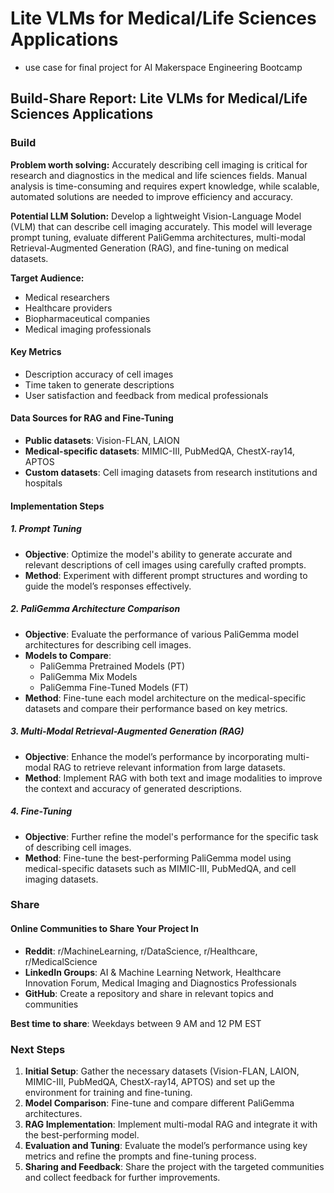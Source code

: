 # Lite VLMs for Medical/Life Sciences Applications

- use case for final project for AI Makerspace Engineering Bootcamp

## Build-Share Report: Lite VLMs for Medical/Life Sciences Applications

### Build
**Problem worth solving:**
Accurately describing cell imaging is critical for research and diagnostics in the medical and life sciences fields. Manual analysis is time-consuming and requires expert knowledge, while scalable, automated solutions are needed to improve efficiency and accuracy.

**Potential LLM Solution:**
Develop a lightweight Vision-Language Model (VLM) that can describe cell imaging accurately. This model will leverage prompt tuning, evaluate different PaliGemma architectures, multi-modal Retrieval-Augmented Generation (RAG), and fine-tuning on medical datasets.

**Target Audience:**
- Medical researchers
- Healthcare providers
- Biopharmaceutical companies
- Medical imaging professionals

#### Key Metrics
- Description accuracy of cell images
- Time taken to generate descriptions
- User satisfaction and feedback from medical professionals

#### Data Sources for RAG and Fine-Tuning
- **Public datasets**: Vision-FLAN, LAION
- **Medical-specific datasets**: MIMIC-III, PubMedQA, ChestX-ray14, APTOS
- **Custom datasets**: Cell imaging datasets from research institutions and hospitals

#### Implementation Steps

##### 1. Prompt Tuning
- **Objective**: Optimize the model's ability to generate accurate and relevant descriptions of cell images using carefully crafted prompts.
- **Method**: Experiment with different prompt structures and wording to guide the model’s responses effectively.

##### 2. PaliGemma Architecture Comparison
- **Objective**: Evaluate the performance of various PaliGemma model architectures for describing cell images.
- **Models to Compare**: 
  - PaliGemma Pretrained Models (PT)
  - PaliGemma Mix Models
  - PaliGemma Fine-Tuned Models (FT)
- **Method**: Fine-tune each model architecture on the medical-specific datasets and compare their performance based on key metrics.

##### 3. Multi-Modal Retrieval-Augmented Generation (RAG)
- **Objective**: Enhance the model’s performance by incorporating multi-modal RAG to retrieve relevant information from large datasets.
- **Method**: Implement RAG with both text and image modalities to improve the context and accuracy of generated descriptions.

##### 4. Fine-Tuning
- **Objective**: Further refine the model's performance for the specific task of describing cell images.
- **Method**: Fine-tune the best-performing PaliGemma model using medical-specific datasets such as MIMIC-III, PubMedQA, and cell imaging datasets.


### Share
#### Online Communities to Share Your Project In
- **Reddit**: r/MachineLearning, r/DataScience, r/Healthcare, r/MedicalScience
- **LinkedIn Groups**: AI & Machine Learning Network, Healthcare Innovation Forum, Medical Imaging and Diagnostics Professionals
- **GitHub**: Create a repository and share in relevant topics and communities

**Best time to share**: Weekdays between 9 AM and 12 PM EST

### Next Steps
1. **Initial Setup**: Gather the necessary datasets (Vision-FLAN, LAION, MIMIC-III, PubMedQA, ChestX-ray14, APTOS) and set up the environment for training and fine-tuning.
2. **Model Comparison**: Fine-tune and compare different PaliGemma architectures.
3. **RAG Implementation**: Implement multi-modal RAG and integrate it with the best-performing model.
4. **Evaluation and Tuning**: Evaluate the model’s performance using key metrics and refine the prompts and fine-tuning process.
5. **Sharing and Feedback**: Share the project with the targeted communities and collect feedback for further improvements.